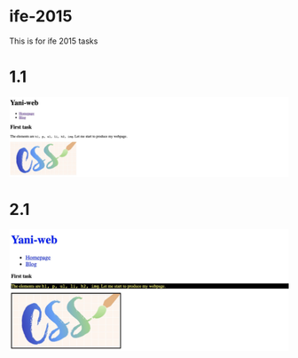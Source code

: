 # ife-2015
<p>This is for ife 2015 tasks</p>
<h1>1.1</h1>
<img src="1.1/demo.png" width=800px>
<h1>2.1</h1>
<img src="2.1/demo.png" width=800px>
